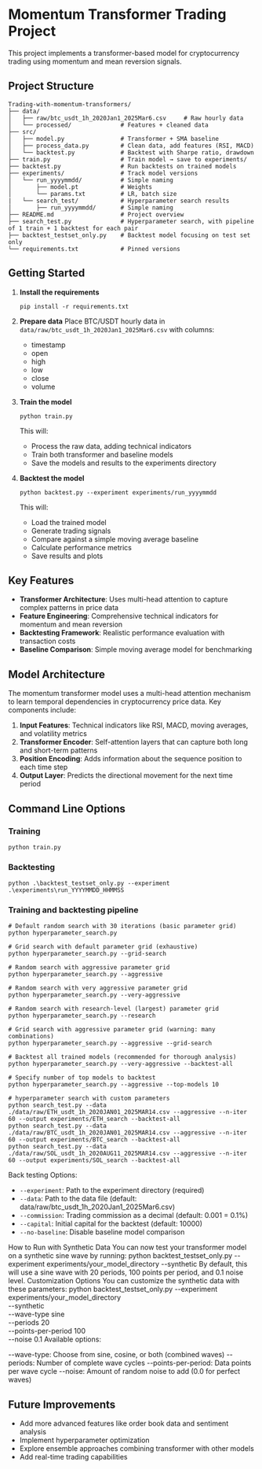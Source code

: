 # Momentum Transformer Trading Project

This project implements a transformer-based model for cryptocurrency trading using momentum and mean reversion signals.

## Project Structure

```
Trading-with-momentum-transformers/
├── data/
│   ├── raw/btc_usdt_1h_2020Jan1_2025Mar6.csv     # Raw hourly data
│   └── processed/              # Features + cleaned data
├── src/
│   ├── model.py                # Transformer + SMA baseline
│   ├── process_data.py         # Clean data, add features (RSI, MACD)
│   └── backtest.py             # Backtest with Sharpe ratio, drawdown
├── train.py                    # Train model → save to experiments/
├── backtest.py                 # Run backtests on trained models
├── experiments/                # Track model versions
│   └── run_yyyymmdd/           # Simple naming
│       ├── model.pt            # Weights
│       └── params.txt          # LR, batch size
|   └── search_test/            # Hyperparameter search results
│       ├── run_yyyymmdd/       # Simple naming
├── README.md                   # Project overview
├── search_test.py              # Hyperparameter search, with pipeline of 1 train + 1 backtest for each pair
├── backtest_testset_only.py    # Backtest model focusing on test set only
└── requirements.txt            # Pinned versions
```

## Getting Started

1. **Install the requirements**
   ```
   pip install -r requirements.txt
   ```

2. **Prepare data**
   Place BTC/USDT hourly data in `data/raw/btc_usdt_1h_2020Jan1_2025Mar6.csv` with columns:
   - timestamp
   - open
   - high
   - low
   - close
   - volume

3. **Train the model**
   ```
   python train.py
   ```
   This will:
   - Process the raw data, adding technical indicators
   - Train both transformer and baseline models
   - Save the models and results to the experiments directory

4. **Backtest the model**
   ```
   python backtest.py --experiment experiments/run_yyyymmdd
   ```
   This will:
   - Load the trained model
   - Generate trading signals
   - Compare against a simple moving average baseline
   - Calculate performance metrics
   - Save results and plots

## Key Features

- **Transformer Architecture**: Uses multi-head attention to capture complex patterns in price data
- **Feature Engineering**: Comprehensive technical indicators for momentum and mean reversion
- **Backtesting Framework**: Realistic performance evaluation with transaction costs
- **Baseline Comparison**: Simple moving average model for benchmarking

## Model Architecture

The momentum transformer model uses a multi-head attention mechanism to learn temporal dependencies in cryptocurrency price data. Key components include:

1. **Input Features**: Technical indicators like RSI, MACD, moving averages, and volatility metrics
2. **Transformer Encoder**: Self-attention layers that can capture both long and short-term patterns
3. **Position Encoding**: Adds information about the sequence position to each time step
4. **Output Layer**: Predicts the directional movement for the next time period

## Command Line Options

### Training
```
python train.py
```

### Backtesting
```
python .\backtest_testset_only.py --experiment .\experiments\run_YYYYMMDD_HHMMSS
```

### Training and backtesting pipeline
```
# Default random search with 30 iterations (basic parameter grid)
python hyperparameter_search.py

# Grid search with default parameter grid (exhaustive)
python hyperparameter_search.py --grid-search

# Random search with aggressive parameter grid
python hyperparameter_search.py --aggressive

# Random search with very aggressive parameter grid
python hyperparameter_search.py --very-aggressive

# Random search with research-level (largest) parameter grid
python hyperparameter_search.py --research

# Grid search with aggressive parameter grid (warning: many combinations)
python hyperparameter_search.py --aggressive --grid-search

# Backtest all trained models (recommended for thorough analysis)
python hyperparameter_search.py --very-aggressive --backtest-all

# Specify number of top models to backtest
python hyperparameter_search.py --aggressive --top-models 10

# hyperparameter search with custom parameters
python search_test.py --data ./data/raw/ETH_usdt_1h_2020JAN01_2025MAR14.csv --aggressive --n-iter 60 --output experiments/ETH_search --backtest-all 
python search_test.py --data ./data/raw/BTC_usdt_1h_2020JAN01_2025MAR14.csv --aggressive --n-iter 60 --output experiments/BTC_search --backtest-all 
python search_test.py --data ./data/raw/SOL_usdt_1h_2020AUG11_2025MAR14.csv --aggressive --n-iter 60 --output experiments/SOL_search --backtest-all 
```



Back testing Options:
- `--experiment`: Path to the experiment directory (required)
- `--data`: Path to the data file (default: data/raw/btc_usdt_1h_2020Jan1_2025Mar6.csv)
- `--commission`: Trading commission as a decimal (default: 0.001 = 0.1%)
- `--capital`: Initial capital for the backtest (default: 10000)
- `--no-baseline`: Disable baseline model comparison

How to Run with Synthetic Data
You can now test your transformer model on a synthetic sine wave by running:
python backtest_testset_only.py --experiment experiments/your_model_directory --synthetic
By default, this will use a sine wave with 20 periods, 100 points per period, and 0.1 noise level.
Customization Options
You can customize the synthetic data with these parameters:
python backtest_testset_only.py --experiment experiments/your_model_directory \
                                --synthetic \
                                --wave-type sine \
                                --periods 20 \
                                --points-per-period 100 \
                                --noise 0.1
Available options:

--wave-type: Choose from sine, cosine, or both (combined waves)
--periods: Number of complete wave cycles
--points-per-period: Data points per wave cycle
--noise: Amount of random noise to add (0.0 for perfect waves)

## Future Improvements

- Add more advanced features like order book data and sentiment analysis
- Implement hyperparameter optimization
- Explore ensemble approaches combining transformer with other models
- Add real-time trading capabilities